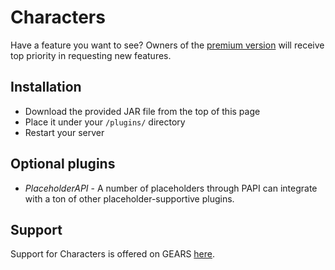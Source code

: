 # Characters

Have a feature you want to see? Owners of the [premium version](https://www.spigotmc.org/resources/characters-roleplay-essentials.45142/) will receive top priority in requesting new features.

## Installation

* Download the provided JAR file from the top of this page
* Place it under your `/plugins/` directory
* Restart your server

## Optional plugins

* _PlaceholderAPI_ - A number of placeholders through PAPI can integrate with a ton of other placeholder-supportive plugins. 

## Support

Support for Characters is offered on GEARS [here](https://discord.gg/wfMaAjd).
